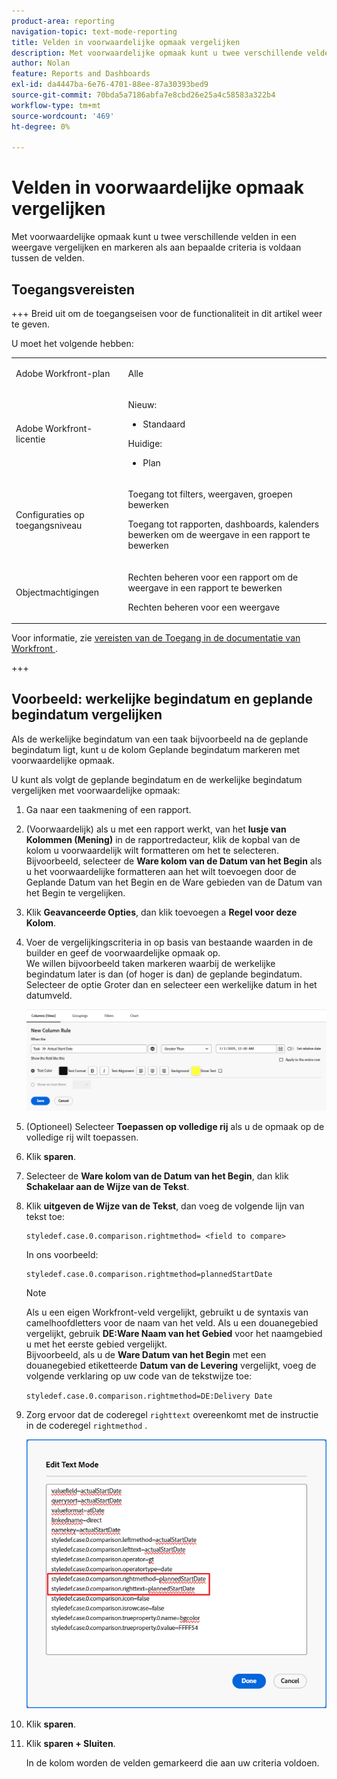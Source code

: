 ```yaml
---
product-area: reporting
navigation-topic: text-mode-reporting
title: Velden in voorwaardelijke opmaak vergelijken
description: Met voorwaardelijke opmaak kunt u twee verschillende velden in een weergave vergelijken en markeren als aan bepaalde criteria is voldaan tussen de velden.
author: Nolan
feature: Reports and Dashboards
exl-id: da4447ba-6e76-4701-88ee-87a30393bed9
source-git-commit: 70bda5a7186abfa7e8cbd26e25a4c58583a322b4
workflow-type: tm+mt
source-wordcount: '469'
ht-degree: 0%

---
```


# Velden in voorwaardelijke opmaak vergelijken

<!-- Audited: 1/2025 -->

Met voorwaardelijke opmaak kunt u twee verschillende velden in een weergave vergelijken en markeren als aan bepaalde criteria is voldaan tussen de velden.

## Toegangsvereisten

+++ Breid uit om de toegangseisen voor de functionaliteit in dit artikel weer te geven.

U moet het volgende hebben:

<table style="table-layout:auto"> 
 <col> 
 <col> 
 <tbody> 
  <tr> 
   <td role="rowheader">Adobe Workfront-plan</td> 
   <td> <p>Alle</p> </td> 
  </tr> 
  <tr> 
   <td role="rowheader">Adobe Workfront-licentie</td> 
   <td> 
      <p>Nieuw:</p>
         <ul>
         <li><p>Standaard</p></li>
         </ul>
      <p>Huidige:</p>
         <ul>
         <li><p>Plan</p></li>
         </ul>
   </td> 
  </tr> 
  <tr> 
   <td role="rowheader">Configuraties op toegangsniveau</td> 
   <td> <p>Toegang tot filters, weergaven, groepen bewerken</p> <p>Toegang tot rapporten, dashboards, kalenders bewerken om de weergave in een rapport te bewerken</p></td> 
  </tr> 
  <tr> 
   <td role="rowheader">Objectmachtigingen</td> 
   <td> <p>Rechten beheren voor een rapport om de weergave in een rapport te bewerken</p> <p>Rechten beheren voor een weergave</p></td> 
  </tr> 
 </tbody> 
</table>

Voor informatie, zie [ vereisten van de Toegang in de documentatie van Workfront ](/help/quicksilver/administration-and-setup/add-users/access-levels-and-object-permissions/access-level-requirements-in-documentation.md).

+++

## Voorbeeld: werkelijke begindatum en geplande begindatum vergelijken

Als de werkelijke begindatum van een taak bijvoorbeeld na de geplande begindatum ligt, kunt u de kolom Geplande begindatum markeren met voorwaardelijke opmaak.

U kunt als volgt de geplande begindatum en de werkelijke begindatum vergelijken met voorwaardelijke opmaak:

1. Ga naar een taakmening of een rapport.
1. (Voorwaardelijk) als u met een rapport werkt, van het **lusje van Kolommen (Mening)** in de rapportredacteur, klik de kopbal van de kolom u voorwaardelijk wilt formatteren om het te selecteren.\
   Bijvoorbeeld, selecteer de **Ware kolom van de Datum van het Begin** als u het voorwaardelijke formatteren aan het wilt toevoegen door de Geplande Datum van het Begin en de Ware gebieden van de Datum van het Begin te vergelijken.

1. Klik **Geavanceerde Opties**, dan klik toevoegen a **Regel voor deze Kolom**.

1. Voer de vergelijkingscriteria in op basis van bestaande waarden in de builder en geef de voorwaardelijke opmaak op.\
   We willen bijvoorbeeld taken markeren waarbij de werkelijke begindatum later is dan (of hoger is dan) de geplande begindatum. Selecteer de optie Groter dan en selecteer een werkelijke datum in het datumveld.

   ![ Voorwaardelijke het formatteren voor daadwerkelijke begindatum ](assets/cond-format-1-350x84.png)

1. (Optioneel) Selecteer **Toepassen op volledige rij** als u de opmaak op de volledige rij wilt toepassen.
1. Klik **sparen**.

1. Selecteer de **Ware kolom van de Datum van het Begin**, dan klik **Schakelaar aan de Wijze van de Tekst**.

1. Klik **uitgeven de Wijze van de Tekst**, dan voeg de volgende lijn van tekst toe:

   ```
   styledef.case.0.comparison.rightmethod= <field to compare>
   ```

   In ons voorbeeld:

   ```
   styledef.case.0.comparison.rightmethod=plannedStartDate
   ```

   >[!NOTE]
   >
   >Als u een eigen Workfront-veld vergelijkt, gebruikt u de syntaxis van camelhoofdletters voor de naam van het veld. Als u een douanegebied vergelijkt, gebruik **DE:Ware Naam van het Gebied** voor het naamgebied u met het eerste gebied vergelijkt.\
   >Bijvoorbeeld, als u de **Ware Datum van het Begin** met een douanegebied etiketteerde **Datum van de Levering** vergelijkt, voeg de volgende verklaring op uw code van de tekstwijze toe:
   >
   >`styledef.case.0.comparison.rightmethod=DE:Delivery Date`

1. Zorg ervoor dat de coderegel `righttext` overeenkomt met de instructie in de coderegel `rightmethod` .

   ![ Voorwaardelijke het formatteren ](assets/cond-format-2-350x171.png)

1. Klik **sparen**.
1. Klik **sparen + Sluiten**.

   In de kolom worden de velden gemarkeerd die aan uw criteria voldoen.
